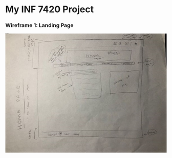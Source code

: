 # My INF 7420 Project

### Wireframe 1: Landing Page
![Wireframe of Landing Page](wireframes/wireframe_home_page.jpg)
